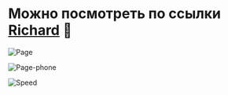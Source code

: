 # Можно посмотреть по ссылки [Richard](https://talashov.github.io/richard/) :hamburger:

![Page](https://s55vla.storage.yandex.net/rdisk/9d7ea78f1056ea3ef5d64756161c6844ec8d85cfb3df460044800a0133af0d6e/62a9f165/p_pqhwWPZTLFhV0SiQ_-vgyTXJCrI9FoR2ahko44xO6--c45nCXaB8fGJVRqysfhu749MqoLrB2FB0GTM8spZA==?uid=955968422&filename=1.png&disposition=inline&hash=&limit=0&content_type=image%2Fpng&owner_uid=955968422&fsize=1043818&hid=282b21a47726d772d993a471cbb2b028&media_type=image&tknv=v2&etag=ee663c59bbaa9e856a0e163c32e39e30&rtoken=mb44Tirqy3a9&force_default=yes&ycrid=na-e890ba31f52d60b629e274e8eac2ca23-downloader11e&ts=5e17d9fa36340&s=ac5574a18386f4bab839bf2b46cd1fe0d950e8f7706d08997b079a733dc215da&pb=U2FsdGVkX1937TCMXNTGVi6V5t9WLJfY-3RYICkSgKTMJOG_bb8XPoWaQWckc4ss1GVvi4DB1qTxdEjMVIfzkkv9B0-U2BFZnqfQMiIk78s)

![Page-phone](https://s655sas.storage.yandex.net/rdisk/6c1fbec2c448e3ffddbc4e4b7b9ae373c388c621f6efa229a10fb442a4dc4d6e/62a9f720/p_pqhwWPZTLFhV0SiQ_-vhZ5_I3q34g_Z7hixZWHBu2J3HGIpoWGbuhKfJhaWZIJ8GXalSEw8OblKS67OzDR0Q==?uid=955968422&filename=phone.png&disposition=inline&hash=&limit=0&content_type=image%2Fpng&owner_uid=955968422&fsize=182950&hid=7aea05efb2157c7b63b98376712407a0&media_type=image&tknv=v2&etag=51b59ebac59848dd175de3a05927320a&rtoken=bolMJ4671Ri5&force_default=yes&ycrid=na-3babceb07e929ccaf55fd5872762a2d0-downloader24h&ts=5e17df7140800&s=ae91a31edc03fedf199690db0e2798fc4c7200a439921cd263868a581099ec0c&pb=U2FsdGVkX19GU2FOfqiUiXrUd7_jSurhbY097fHXBOuVX-w6lydWYXx378SShZAAE3PmO9N2F8CINCOJ4hkCeau0x-DmFfFAnpYTYGSW-EM)

![Speed](https://s209vla.storage.yandex.net/rdisk/f436f0096d0edc4ffb6c6e6bb3b66fe380be7e7ffd67fb46128d405b518d35c9/62a9fc17/p_pqhwWPZTLFhV0SiQ_-vmlXFQgP_qYckpKJyCXtCGgOZzEbFFKgOrnPVNedBk1AxfVl3_XpvVyoB21cr9PtZA==?uid=955968422&filename=Speed-page.png&disposition=inline&hash=&limit=0&content_type=image%2Fpng&owner_uid=955968422&fsize=186220&hid=9f9a2fa8e705696845901ebef794b40c&media_type=image&tknv=v2&etag=2fe1ef35308e762e0332c5241769899b&rtoken=g2Kw81FUD6Uq&force_default=yes&ycrid=na-a9beeb18d149228ea129c3a31173a409-downloader15e&ts=5e17e42d5f3c0&s=90604c6a5c1013f5fe47776a331cdf947cbe111ee38a3b610b0d28e6d5981e48&pb=U2FsdGVkX1-yRQ9Eaj33h-OHQGQAc4NV1aJQvMTKi9x4ndOrJbf_gSxc6XNSGVeFDdOZecObcpO0OreG4_9faH6EqtKInbMQtqULeeVaqhM)
